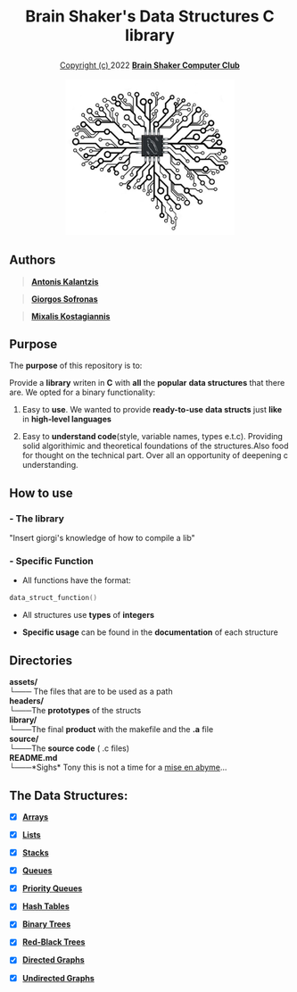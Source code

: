 <h1>
    <p align="center">
    <strong>
    Brain Shaker's Data Structures C library
    </strong>
    </p>
</h1>

<p align="center">
    <a href="https://github.com/BrainShakerClub/ADT-library/blob/main/assets/LICENSE">Copyright (c)
    </a>
    2022
        <a href="https://github.com/BrainShakerClub">
            <b>Brain Shaker Computer Club</b>
            <br>
            <br>
        </a>
    <img src="assets/BrainShaker.jpg" alt="BrainShaker" width="302" />
</p>

## **Authors**
> [**Antonis Kalantzis**](https://github.com/tonykalantzis)

> [**Giorgos Sofronas**](https://github.com/giorgossofronas)

> [**Mixalis Kostagiannis**](https://github.com/MikeRaphK)

## **Purpose**
The **purpose** of this repository is to:

 Provide a **library** writen in **C** with **all** the **popular** **data structures** that there are. We opted for a binary functionality:

1. Easy to **use**. We wanted to provide **ready-to-use** **data structs** just **like** in **high-level languages**

2. Easy to **understand code**(style, variable names, types e.t.c). Providing solid algorithimic and theoretical foundations of the structures.Also food for thought on the technical part. Over all an opportunity of deepening c understanding.


## **How to use**
### - **The library**
"Insert giorgi's knowledge of how to compile a lib"

### - **Specific Function**
* All functions have the format:
 ```c
 data_struct_function()
 ```
* All structures use **types** of **integers**

* **Specific usage** can be found in the **documentation** of each structure

## **Directories**

<dl>
  <dt><strong>assets/</strong></dt>
    <dt>└─── The files that are to be used as a path</dd>
  <dt><strong>headers/</strong></dt>
    <dt>└───The <strong>prototypes</strong> of the structs</dd>
  <dt><strong>library/</strong></dt>
    <dt>└───The final <strong>product</strong> with the makefile and the <b>.a</b> file</dd>
  <dt><strong>source/</strong></dt>
    <dt>└───The <strong>source code</strong> ( .c files)</dd>
  <dt><strong>README.md</strong></dt>
    <dt>└───*Sighs* Tony this is not a time for a <a href="https://en.wikipedia.org/wiki/Mise_en_abyme">mise en abyme</a>...</dd>
</dl>

## **The Data Structures:**
- [x] [**Arrays**](source/Arrays/Arrays.c)

- [x] [**Lists**](source/Lists/Lists.c)

- [x] [**Stacks**](source/Stacks/Stacks.c)

- [x] [**Queues**](source/Queues/Queues.c)

- [x] [**Priority Queues**](source/PriorityQueues/PriorityQueues.c)

- [x] [**Hash Tables**](source/HashTables/HashTable.c)

- [x] [**Binary Trees**](source/BinaryTrees/BinaryTrees.c)

- [x] [**Red-Black Trees**](source/RedBlackTrees/RedBlackTrees.c)

- [x] [**Directed Graphs**](source/DirectedGraphs/DirectedGraphs.c)

- [x] [**Undirected Graphs**](source/UndirectedGraphs/UndirectedGraphs.c)